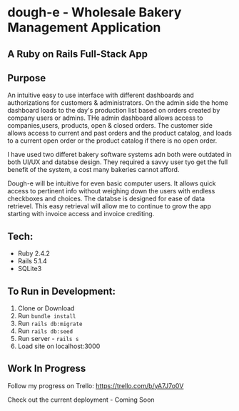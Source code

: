 # dough-e - Wholesale Bakery Management Application
## A Ruby on Rails Full-Stack App
## Purpose
An intuitive easy to use interface with different dashboards and authorizations for customers & administrators. On the admin side the home dashboard loads to the day's production list based on orders created by company users or admins. THe admin dashboard allows access to companies,users, products, open & closed orders. The customer side allows access to current and past orders and the product catalog, and loads to a current open order or the product catalog if there is no open order.

I have used two differet bakery software systems adn both were outdated in both UI/UX and databse design. They required a savvy user tyo get the full benefit of the system, a cost many bakeries cannot afford.

Dough-e will be intuitive for even basic computer users. It allows quick access to pertinent info without weighing down the users with endless checkboxes and choices. The databse is designed for ease of data retrievel. This easy retrieval will allow me to continue to grow the app starting with invoice access and invoice crediting.

## Tech:
* Ruby 2.4.2
* Rails 5.1.4
* SQLite3 
## To Run in Development:
1. Clone or Download
2. Run ```bundle install```
3. Run ```rails db:migrate```
4. Run ```rails db:seed```
5. Run server - ```rails s```
6. Load site on localhost:3000

## Work In Progress

Follow my progress on Trello: <https://trello.com/b/yA7J7o0V>

Check out the current deployment - Coming Soon


